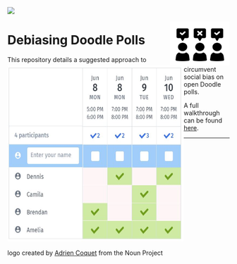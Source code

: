 ![](https://img.shields.io/github/license/tom-beer/Debiasing-Doodle-Polls?color=magenta&style=plastic)

<img src="Images/logo.png" width=135 height=100 align="right">

# Debiasing Doodle Polls

<img align="left" width="400" height="400" src="Code/Images/poll-demo2.jpg">

This repository details a suggested approach to circumvent social bias on open Doodle polls.

A full walkthrough can be found [here](https://tom-beer.github.io/post/debiasing-doodle-polls/).

---

<br /> <br /> <br /> <br /> <br /> <br /> <br /> <br /> <br /> <br /> <br /> <br /> <br /> <br />
logo created by [Adrien Coquet](https://thenounproject.com/search/?q=poll&i=2714889) from the Noun Project
